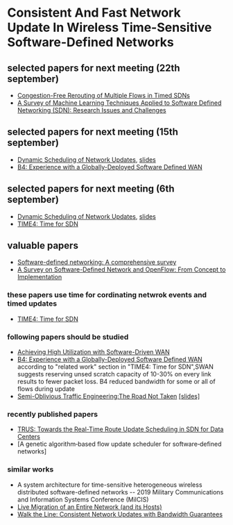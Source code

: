 # Consistent And Fast Network Update In Wireless Time-Sensitive Software-Defined Networks
## selected papers for next meeting (22th september)
+ [Congestion-Free Rerouting of Multiple Flows in Timed SDNs](http://eprints.cs.univie.ac.at/6018/13/2019-jsac.pdf) 
+ [A Survey of Machine Learning Techniques Applied to Software Defined Networking (SDN): Research Issues and Challenges](https://www.researchgate.net/profile/Zouhair_Chiba2/post/Machine_learning_in_SDN/attachment/5ccca2a6cfe4a7968d9c502e/AS%3A754569743200256%401556914854775/download/A+Survey+of+Machine+Learning+Techniques+Applied+to+Software+Defined+Networking+%28SDN%29-+Research+Issues+and+Challenges-2018.pdf)


## selected papers for next meeting (15th september)
+ [Dynamic Scheduling of Network Updates](https://www.cs.jhu.edu/~xinjin/files/SIGCOMM14_Dionysus.pdf), [slides](http://www.cs.jhu.edu/~xinjin/files/SIGCOMM14_Dionysus_slides.pptx)
+ [B4: Experience with a Globally-Deployed Software Defined WAN](https://storage.googleapis.com/pub-tools-public-publication-data/pdf/41761.pdf)

## selected papers for next meeting (6th september)
+ [Dynamic Scheduling of Network Updates](https://www.cs.jhu.edu/~xinjin/files/SIGCOMM14_Dionysus.pdf), [slides](http://www.cs.jhu.edu/~xinjin/files/SIGCOMM14_Dionysus_slides.pptx)
+ [TIME4: Time for SDN](https://arxiv.org/pdf/1505.03421.pdf)



## valuable papers 
+ [Software-defined networking: A comprehensive survey](https://arxiv.org/pdf/1406.0440.pdf)
+ [A Survey on Software-Defined Network and OpenFlow: From Concept to Implementation](http://www.hit.bme.hu/~jakab/edu/litr/SDN/OpenFlow_Survey_06819788.pdf)
### these papers use time for cordinating netwrok events and timed updates
+ [TIME4: Time for SDN](https://arxiv.org/pdf/1505.03421.pdf)

### following papers should be studied
+ [Achieving High Utilization with Software-Driven WAN](https://www.microsoft.com/en-us/research/uploads/prod/2013/08/Achieving-High-Utilization-with-Software-Driven-WAN.pdf)
+ [B4: Experience with a Globally-Deployed Software Defined WAN](https://storage.googleapis.com/pub-tools-public-publication-data/pdf/41761.pdf)<br/>
according to "related work" section in "TIME4: Time for SDN",SWAN suggests reserving unsed scratch capacity of 10-30% on every link results to fewer packet loss.
B4 reduced bandwidth for some or all of flows during update
+ [Semi-Oblivious Traffic Engineering:The Road Not Taken](https://www.usenix.org/system/files/conference/nsdi18/nsdi18-kumar.pdf) [[slides]](https://www.usenix.org/sites/default/files/conference/protected-files/nsdi18_slides_kumar.pdf)

### recently published papers
+ [TRUS: Towards the Real-Time Route Update Scheduling in SDN for Data Centers](https://ieeexplore.ieee.org/stamp/stamp.jsp?arnumber=9058681)
+ [A genetic algorithm‐based flow update scheduler for software‐defined networks]

### similar works
+ A system architecture for time-sensitive heterogeneous wireless distributed software-defined networks -- 2019 Military Communications and Information Systems Conference (MilCIS)
+ [Live Migration of an Entire Network (and its Hosts)](https://www.researchgate.net/profile/Jennifer_Rexford/publication/262275730_Live_migration_of_an_entire_network_and_its_hosts/links/558b0f7408aee99ca9ca3f23.pdf)
+ [Walk the Line: Consistent Network Updates with Bandwidth Guarantees](http://caesar.web.engr.illinois.edu/papers/hot18-ghorbani.pdf)

